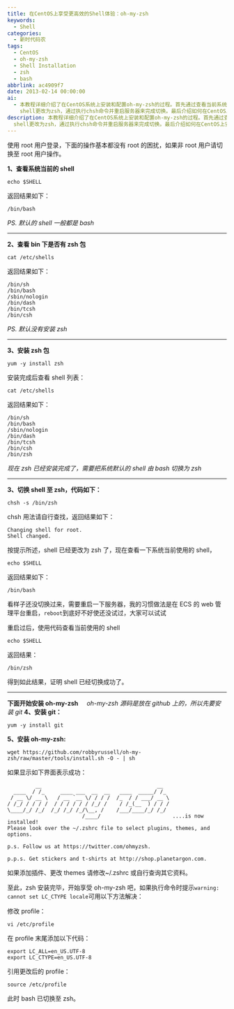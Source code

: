 ```yaml
---
title: 在CentOS上享受更高效的Shell体验：oh-my-zsh
keywords:
  - Shell
categories:
  - 新时代码农
tags:
  - CentOS
  - oh-my-zsh
  - Shell Installation
  - zsh
  - bash
abbrlink: ac4909f7
date: 2013-02-14 00:00:00
ai:
  - 本教程详细介绍了在CentOS系统上安装和配置oh-my-zsh的过程。首先通过查看当前系统shell确认默认环境，并检查是否已安装zsh包，如果未安装则使用yum命令进行安装。接着指导用户如何将默认的bash
    shell更改为zsh，通过执行chsh命令并重启服务器来完成切换。最后介绍如何在CentOS上安装oh-my-zsh和相关插件，提供详细的操作步骤，并解决可能遇到的locale问题。整个过程包括shell操作、系统软件包管理以及使用终端命令进行配置。
description: 本教程详细介绍了在CentOS系统上安装和配置oh-my-zsh的过程。首先通过查看当前系统shell确认默认环境，并检查是否已安装zsh包，如果未安装则使用yum命令进行安装。接着指导用户如何将默认的bash
  shell更改为zsh，通过执行chsh命令并重启服务器来完成切换。最后介绍如何在CentOS上安装oh-my-zsh和相关插件，提供详细的操作步骤，并解决可能遇到的locale问题。整个过程包括shell操作、系统软件包管理以及使用终端命令进行配置。
---
```



使用 root 用户登录，下面的操作基本都没有 root 的困扰，如果非 root 用户请切换至 root 用户操作。

**1、查看系统当前的 shell**

```shell
echo $SHELL
```

返回结果如下：

```shell
/bin/bash
```

_PS. 默认的 shell 一般都是 bash_

---

**2、查看 bin 下是否有 zsh 包**

```shell
cat /etc/shells
```

返回结果如下：

```shell
/bin/sh
/bin/bash
/sbin/nologin
/bin/dash
/bin/tcsh
/bin/csh
```

_PS. 默认没有安装 zsh_

---

**3、安装 zsh 包**

```shell
yum -y install zsh
```

安装完成后查看 shell 列表：

```shell
cat /etc/shells
```

返回结果如下：

```shell
/bin/sh
/bin/bash
/sbin/nologin
/bin/dash
/bin/tcsh
/bin/csh
/bin/zsh
```

_现在 zsh 已经安装完成了，需要把系统默认的 shell 由 bash 切换为 zsh_

---

**3、切换 shell 至 zsh，代码如下：**

```shell
chsh -s /bin/zsh
```

chsh 用法请自行查找，返回结果如下：

```shell
Changing shell for root.
Shell changed.
```

按提示所述，shell 已经更改为 zsh 了，现在查看一下系统当前使用的 shell，

```shell
echo $SHELL
```

返回结果如下：

```shell
/bin/bash
```

看样子还没切换过来，需要重启一下服务器，我的习惯做法是在 ECS 的 web 管理平台重启，`reboot`到底好不好使还没试过，大家可以试试

重启过后，使用代码查看当前使用的 shell

```shell
echo $SHELL
```

返回结果：

```shell
/bin/zsh
```

得到如此结果，证明 shell 已经切换成功了。

---

**下面开始安装 oh-my-zsh**
    *oh-my-zsh 源码是放在 github 上的，所以先要安装 git*
**4、安装 git：**

```shell
yum -y install git
```

**5、安装 oh-my-zsh:**

```shell
wget https://github.com/robbyrussell/oh-my-zsh/raw/master/tools/install.sh -O - | sh
```

如果显示如下界面表示成功：

```shell
         __                                     __
  ____  / /_     ____ ___  __  __   ____  _____/ /_
 / __ \/ __ \   / __ `__ \/ / / /  /_  / / ___/ __ \
/ /_/ / / / /  / / / / / / /_/ /    / /_(__  ) / / /
\____/_/ /_/  /_/ /_/ /_/\__, /    /___/____/_/ /_/
                        /____/                       ....is now installed!
Please look over the ~/.zshrc file to select plugins, themes, and options.

p.s. Follow us at https://twitter.com/ohmyzsh.

p.p.s. Get stickers and t-shirts at http://shop.planetargon.com.
```

如果添加插件、更改 themes 请修改~/.zshrc 或自行查询其它资料。

至此，zsh 安装完毕，开始享受 oh-my-zsh 吧，如果执行命令时提示`warning: cannot set LC_CTYPE locale`可用以下方法解决：

修改 profile：

```shell
vi /etc/profile
```

在 profile 末尾添加以下代码：

```shell
export LC_ALL=en_US.UTF-8
export LC_CTYPE=en_US.UTF-8
```

引用更改后的 profile：

```shell
source /etc/profile
```

此时 bash 已切换至 zsh。
